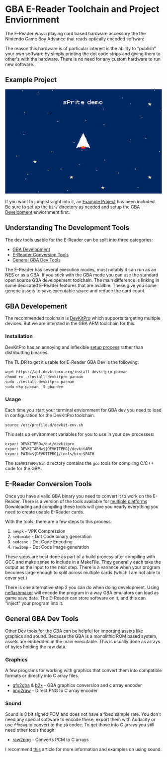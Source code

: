 # GBA E-Reader Toolchain and Project Enviornment

The E-Reader was a playing card based hardware accessory the the Nintendo
Game Boy Advance that reads optically encoded software.

The reason this hardware is of particular interest is the ability to "publish"
your own software by simply printing the dot code strips and giving them to
other's with the hardware. There is no need for any custom hardware to run
new software.

## Example Project

![Example Sprite Demo](doc/example.png "Example Sprite Demo")

If you want to jump straight into it, an [Example Project](https://github.com/AkBKukU/e-reader-dev/tree/main/projects#example-project)
has been included. Be sure to set up the `bin/` directory [as needed](https://github.com/AkBKukU/e-reader-dev/blob/main/bin/README.MD)
and setup the [GBA Development](https://github.com/AkBKukU/e-reader-dev?tab=readme-ov-file#gba-developement)
enviornment first.

## Understanding The Development Tools

The dev tools usable for the E-Reader can be split into three categories:
 - [GBA Development](https://github.com/AkBKukU/e-reader-dev?tab=readme-ov-file#gba-developement)
 - [E-Reader Conversion Tools](https://github.com/AkBKukU/e-reader-dev?tab=readme-ov-file#e-reader-conversion-tools)
 - [General GBA Dev Tools](https://github.com/AkBKukU/e-reader-dev?tab=readme-ov-file#e-reader-conversion-tools)

The E-Reader has several execution modes, most notably it can run as an NES
or as a GBA. If you stick with the GBA mode you can use the standard open
source GBA developement toolchain. The main difference is linking in some
decicated E-Reader features that are availble. These give you some generic
assets to save executable space and reduce the card count.

## GBA Developement

The recommended toolchain is [DevKitPro](https://devkitpro.org) which supports
targeting multiple devices. But we are intersted in the GBA ARM toolchain for
this.

### Installation

DevKitPro has an annoying and inflexible [setup process](https://devkitpro.org/wiki/devkitPro_pacman#Debian_and_derivatives)
rather than distributting binaries.

The TL;DR to get it usable for E-Reader GBA Dev is the following:

	wget https://apt.devkitpro.org/install-devkitpro-pacman
	chmod +x ./install-devkitpro-pacman
	sudo ./install-devkitpro-pacman
	sudo dkp-pacman -S gba-dev

### Usage
Each time you start your terminal enviornment for GBA dev you need to load in
configuration for the DevKitPro toolchain.

	source /etc/profile.d/devkit-env.sh

This sets up environment variables for you to use in your dev processes:

	export DEVKITPRO=/opt/devkitpro
	export DEVKITARM=${DEVKITPRO}/devkitARM
	export PATH=${DEVKITPRO}/tools/bin:$PATH     

The `$DEVKITARM/bin` directory contains the `gcc` tools for compiling C/C++ code
for the GBA. 

## E-Reader Conversion Tools

Once you have a valid GBA binary you need to convert it to work on the E-Reader.
There is a version of the tools available for [multiple platforms](https://github.com/breadbored/nedclib)
Downloading and compiling these tools will give you nearly everything you need
to create usable E-Reader cards.

With the tools, there are a few steps to this process:

 1. `nevpk` - VPK Compression
 2. `nedcmake` - Dot Code binary generation
 3. `nedcenc` - Dot Code Encoding
 4. `raw2bmp` - Dot Code image generation

These steps are best done as part of a build process after compiling with GCC
and make sense to include in a MakeFile. They generally each take the output as
the input to the next step. There is a variance when your program becomes large
enough to split across multiple cards (which I am not able to cover yet.)

There is one alternative step 2 you can do when doing development. Using 
[neflashmaker](https://www.caitsith2.com/ereader/tools/neflashmaker10.zip)
will encode the program in a way GBA emulators can load as game save data. The 
E-Reader can store software on it, and this can "inject" your program into it.


## General GBA Dev Tools

Other Dev tools for the GBA can be helpful for importing assets like graphics 
and sound. Because the GBA is a monolithic ROM based system, assets are embedded
in the main executable. This is usually done as arrays of bytes holding the raw
data.

### Graphics

A few programs for working with graphics that convert them into compatible 
formats or directly into C array files.

 - [gfx2gba](https://www.gbadev.org/tools.php?showinfo=142) & [b2x](http://www.devrs.com/gb/files/b2x.zip) - GBA graphics conversion and c array encoder
 - [png2raw](https://github.com/IanFinlayson/png2gba) - Direct PNG to C array encoder


### Sound

Sound is 8 bit signed PCM and does not have a fixed sample rate. You don't need
any special software to encode these, export them with Audacity or use `ffmpeg`
to convert to the `s8` codec. To get those into C arrays you still need other
tools though:

 - [raw2png](https://github.com/IanFinlayson/raw2gba) - Converts PCM to C arrays

I recommend [this](https://ianfinlayson.net/class/cpsc305/notes/19-sound) 
article for more information and examples on using sound.


